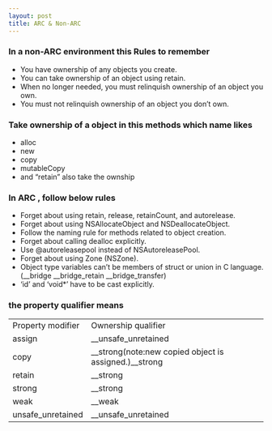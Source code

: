 ```yaml
---
layout: post
title: ARC & Non-ARC
---
```


### In a non-ARC environment this Rules to remember

* You have ownership of any objects you create.
* You can take ownership of an object using retain.
* When no longer needed, you must relinquish ownership of an object you own.
* You must not relinquish ownership of an object you don’t own.

### Take ownership of a object in this methods which name likes

* alloc
* new
* copy
* mutableCopy
* and “retain” also take the ownship

### In ARC , follow below rules

* Forget about using retain, release, retainCount, and autorelease.
* Forget about using NSAllocateObject and NSDeallocateObject.
* Follow the naming rule for methods related to object creation.
* Forget about calling dealloc explicitly.
* Use @autoreleasepool instead of NSAutoreleasePool.
* Forget about using Zone (NSZone).
* Object type variables can’t be members of struct or union in C language.(__bridge __bridge_retain __bridge_transfer)
* ‘id’ and ‘void*’ have to be cast explicitly.

### the property qualifier means

<table>
    <tr>
        <td>Property modifier</td>
        <td>Ownership qualifier</td>
    </tr>
    <tr>
    	<td>assign</td>
    	<td>__unsafe_unretained</td>
    </tr>
    <tr>
    	<td>copy</td>
    	<td>__strong(note:new copied object is assigned.)__strong</td>
    </tr>
    <tr>
    	<td>retain</td>
    	<td>__strong</td>
    </tr>
    <tr>
    	<td>strong</td>
    	<td>__strong</td>
    </tr>
    <tr>
    	<td>weak</td>
    	<td>__weak</td>
    </tr>
    <tr>
    	<td>unsafe_unretained</td>
    	<td>__unsafe_unretained</td>
    </tr>
</table>